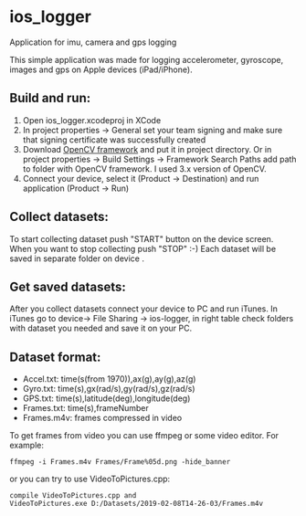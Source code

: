 # ios_logger
Application for imu, camera and gps logging

This simple application was made for logging accelerometer, gyroscope, images and gps on Apple devices (iPad/iPhone).

## Build and run:
1. Open ios_logger.xcodeproj in XCode
2. In project properties -> General set your team signing and make sure that signing certificate was successfully created
3. Download [OpenCV framework](https://sourceforge.net/projects/opencvlibrary/files/) and put it in project directory. 
  Or in project properties -> Build Settings -> Framework Search Paths add path to folder with OpenCV framework. 
  I used 3.x version of OpenCV.
4. Connect your device, select it (Product -> Destination) and run application (Product -> Run)

## Collect datasets:
To start collecting dataset push "START" button on the device screen. When you want to stop collecting push "STOP" :-)
Each dataset will be saved in separate folder on device .

## Get saved datasets:
After you collect datasets connect your device to PC and run iTunes. In iTunes go to device-> File Sharing -> ios-logger, in right table check folders with dataset you needed and save it on your PC.

## Dataset format:
* Accel.txt: time(s(from 1970)),ax(g),ay(g),az(g)
* Gyro.txt: time(s),gx(rad/s),gy(rad/s),gz(rad/s)
* GPS.txt: time(s),latitude(deg),longitude(deg)
* Frames.txt: time(s),frameNumber
* Frames.m4v: frames compressed in video 

To get frames from video you can use ffmpeg or some video editor. For example: 
```
ffmpeg -i Frames.m4v Frames/Frame%05d.png -hide_banner
```
or you can try to use VideoToPictures.cpp:
```
compile VideoToPictures.cpp and
VideoToPictures.exe D:/Datasets/2019-02-08T14-26-03/Frames.m4v
```
